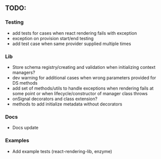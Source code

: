 ## TODO:

### Testing

- add tests for cases when react rendering fails with exception
- exception on provision start/end testing
- add test case when same provider supplied multiple times

### Lib

- Store schema registry/creating and validation when initializing context managers?
- dev warning for additional cases when wrong parameters provided for DS methods
- add set of methods/utils to handle exceptions when rendering fails at some point or when lifecycle/constructor of manager class throws
- onSignal decorators and class extension?
- methods to add initialize metadata without decorators

### Docs

- Docs update

### Examples

- Add example tests (react-rendering-lib, enzyme)

